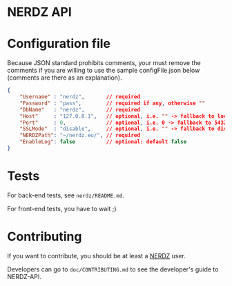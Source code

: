NERDZ API
=========

# Configuration file

Because JSON standard prohibits comments, your must remove the comments if you are willing to use the sample configFile.json below (comments are there as an explanation).

```JSON
{
    "Username" : "nerdz",       // required
    "Password" : "pass",        // required if any, otherwise ""
    "DbName"   : "nerdz",       // required
    "Host"     : "127.0.0.1",   // optional, i.e. "" -> fallback to localhost
    "Port"     : 0,             // optional, i.e. 0 -> fallback to 5432
    "SSLMode"  : "disable",     // optional, i.e. "" -> fallback to disable
    "NERDZPath": "~/nerdz.eu/", // required
	"EnableLog": false		    // optional: default false
}
```

# Tests

For back-end tests, see `nerdz/README.md`.

For front-end tests, you have to wait ;)

# Contributing

If you want to contribute, you should be at least a [NERDZ](http://www.nerdz.eu/) user.

Developers can go to `doc/CONTRIBUTING.md` to see the developer's guide to NERDZ-API.
